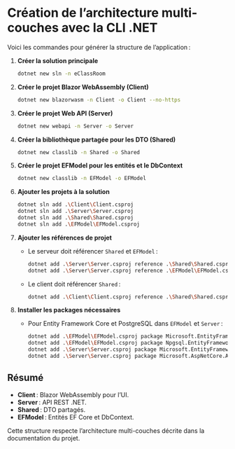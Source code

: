 # Création de l’architecture multi-couches avec la CLI .NET

Voici les commandes pour générer la structure de l’application :

1. **Créer la solution principale**
   ```sh
   dotnet new sln -n eClassRoom
   ```

2. **Créer le projet Blazor WebAssembly (Client)**
   ```sh
   dotnet new blazorwasm -n Client -o Client --no-https
   ```

3. **Créer le projet Web API (Server)**
   ```sh
   dotnet new webapi -n Server -o Server
   ```

4. **Créer la bibliothèque partagée pour les DTO (Shared)**
   ```sh
   dotnet new classlib -n Shared -o Shared
   ```

5. **Créer le projet EFModel pour les entités et le DbContext**
   ```sh
   dotnet new classlib -n EFModel -o EFModel
   ```

6. **Ajouter les projets à la solution**
   ```sh
   dotnet sln add .\Client\Client.csproj
   dotnet sln add .\Server\Server.csproj
   dotnet sln add .\Shared\Shared.csproj
   dotnet sln add .\EFModel\EFModel.csproj
   ```

7. **Ajouter les références de projet**
   - Le serveur doit référencer `Shared` et `EFModel` :
     ```sh
     dotnet add .\Server\Server.csproj reference .\Shared\Shared.csproj
     dotnet add .\Server\Server.csproj reference .\EFModel\EFModel.csproj
     ```
   - Le client doit référencer `Shared` :
     ```sh
     dotnet add .\Client\Client.csproj reference .\Shared\Shared.csproj
     ```

8. **Installer les packages nécessaires**
   - Pour Entity Framework Core et PostgreSQL dans `EFModel` et `Server` :
     ```sh
     dotnet add .\EFModel\EFModel.csproj package Microsoft.EntityFrameworkCore
     dotnet add .\EFModel\EFModel.csproj package Npgsql.EntityFrameworkCore.PostgreSQL
     dotnet add .\Server\Server.csproj package Microsoft.EntityFrameworkCore.Design
     dotnet add .\Server\Server.csproj package Microsoft.AspNetCore.Authentication.JwtBearer
     ```

## Résumé

- **Client** : Blazor WebAssembly pour l’UI.
- **Server** : API REST .NET.
- **Shared** : DTO partagés.
- **EFModel** : Entités EF Core et DbContext.

Cette structure respecte l’architecture multi-couches décrite dans la documentation du projet.
